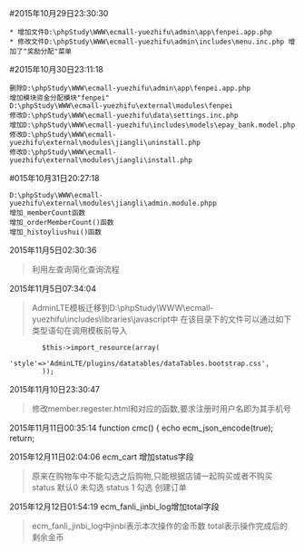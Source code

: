 #2015年10月29日23:30:30
```
* 增加文件D:\phpStudy\WWW\ecmall-yuezhifu\admin\app\fenpei.app.php
* 修改文件D:\phpStudy\WWW\ecmall-yuezhifu\admin\includes\menu.inc.php 增加了"奖励分配"菜单
```
#2015年10月30日23:11:18
```
删除D:\phpStudy\WWW\ecmall-yuezhifu\admin\app\fenpei.app.php
增加模块资金分配模块"fenpei"
D:\phpStudy\WWW\ecmall-yuezhifu\external\modules\fenpei
修改D:\phpStudy\WWW\ecmall-yuezhifu\data\settings.inc.php
增加D:\phpStudy\WWW\ecmall-yuezhifu\includes\models\epay_bank.model.php
修改D:\phpStudy\WWW\ecmall-yuezhifu\external\modules\jiangli\uninstall.php
修改D:\phpStudy\WWW\ecmall-yuezhifu\external\modules\jiangli\install.php
```
#015年10月31日20:27:18
```
D:\phpStudy\WWW\ecmall-yuezhifu\external\modules\jiangli\admin.module.phpp
增加_memberCount函数
增加_orderMemberCount()函数
增加_histoyliushui()函数
```
2015年11月5日02:30:36
>利用左查询简化查询流程

2015年11月5日07:34:04
> AdminLTE模板迁移到D:\phpStudy\WWW\ecmall-yuezhifu\includes\libraries\javascript中
> 在该目录下的文件可以通过如下类型语句在调用模板前导入
```
        $this->import_resource(array(
            'style'=>'AdminLTE/plugins/datatables/dataTables.bootstrap.css',
        ));
```

2015年11月10日23:30:47
>修改member.regester.html和对应的函数,要求注册时用户名即为其手机号

2015年11月11日00:35:14
    function cmc() {
        echo ecm_json_encode(true);
        return;
        
        
2015年12月11日02:04:06
ecm_cart 增加status字段
>原来在购物车中不能勾选之后购物,只能根据店铺一起购买或者不购买
>status 默认0 未勾选
>status 1 勾选 创建订单

2015年12月12日01:54:19
ecm_fanli_jinbi_log增加total字段
>ecm_fanli_jinbi_log中jinbi表示本次操作的金币数
>total表示操作完成后的剩余金币